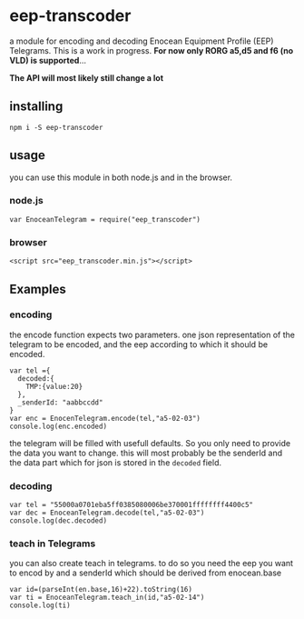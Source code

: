 # eep-transcoder

a module for encoding and decoding Enocean Equipment Profile (EEP) Telegrams.
This is a work in progress. **For now only RORG a5,d5 and f6 (no VLD) is supported**...

**The API will most likely still change a lot**

## installing

    npm i -S eep-transcoder

## usage

you can use this module in both node.js and in the browser.

### node.js

    var EnoceanTelegram = require("eep_transcoder")

### browser

    <script src="eep_transcoder.min.js"></script>

## Examples

### encoding

the encode function expects two parameters. one json representation of the telegram to be encoded, and the eep according to which it should be encoded.

    var tel ={
      decoded:{
        TMP:{value:20}
      },
      _senderId: "aabbccdd"
    }
    var enc = EnocenTelegram.encode(tel,"a5-02-03")
    console.log(enc.encoded)

the telegram will be filled with usefull defaults. So you only need to provide the data you want to change. this will most probably be the senderId and the data part which for json is stored in the `decoded` field.

### decoding

    var tel = "55000a0701eba5ff0385080006be370001ffffffff4400c5"
    var dec = EnoceanTelegram.decode(tel,"a5-02-03")
    console.log(dec.decoded)

### teach in Telegrams

you can also create teach in telegrams. to do so you need the eep you want to encod by and a senderId which should be derived from enocean.base

    var id=(parseInt(en.base,16)+22).toString(16)
    var ti = EnoceanTelegram.teach_in(id,"a5-02-14")
    console.log(ti)
